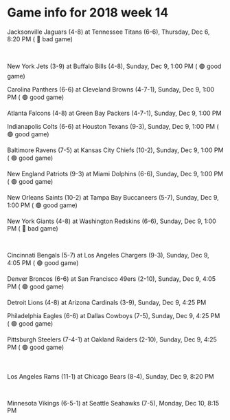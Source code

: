 # Game info for 2018 week 14

Jacksonville Jaguars (4-8) at Tennessee Titans (6-6), Thursday, Dec 6, 8:20 PM (	:red_circle: bad game)


<br/>

New York Jets (3-9) at Buffalo Bills (4-8), Sunday, Dec 9, 1:00 PM (	:green_circle: good game)

Carolina Panthers (6-6) at Cleveland Browns (4-7-1), Sunday, Dec 9, 1:00 PM (	:green_circle: good game)

Atlanta Falcons (4-8) at Green Bay Packers (4-7-1), Sunday, Dec 9, 1:00 PM

Indianapolis Colts (6-6) at Houston Texans (9-3), Sunday, Dec 9, 1:00 PM (	:green_circle: good game)

Baltimore Ravens (7-5) at Kansas City Chiefs (10-2), Sunday, Dec 9, 1:00 PM (	:green_circle: good game)

New England Patriots (9-3) at Miami Dolphins (6-6), Sunday, Dec 9, 1:00 PM (	:green_circle: good game)

New Orleans Saints (10-2) at Tampa Bay Buccaneers (5-7), Sunday, Dec 9, 1:00 PM (	:green_circle: good game)

New York Giants (4-8) at Washington Redskins (6-6), Sunday, Dec 9, 1:00 PM (	:red_circle: bad game)


<br/>

Cincinnati Bengals (5-7) at Los Angeles Chargers (9-3), Sunday, Dec 9, 4:05 PM (	:green_circle: good game)

Denver Broncos (6-6) at San Francisco 49ers (2-10), Sunday, Dec 9, 4:05 PM (	:green_circle: good game)

Detroit Lions (4-8) at Arizona Cardinals (3-9), Sunday, Dec 9, 4:25 PM

Philadelphia Eagles (6-6) at Dallas Cowboys (7-5), Sunday, Dec 9, 4:25 PM (	:green_circle: good game)

Pittsburgh Steelers (7-4-1) at Oakland Raiders (2-10), Sunday, Dec 9, 4:25 PM (	:green_circle: good game)


<br/>

Los Angeles Rams (11-1) at Chicago Bears (8-4), Sunday, Dec 9, 8:20 PM


<br/>

Minnesota Vikings (6-5-1) at Seattle Seahawks (7-5), Monday, Dec 10, 8:15 PM

